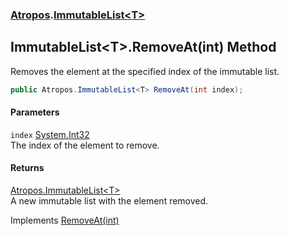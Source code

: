 ### [Atropos](Atropos.md 'Atropos').[ImmutableList&lt;T&gt;](ImmutableList_T_.md 'Atropos.ImmutableList&lt;T&gt;')
## ImmutableList&lt;T&gt;.RemoveAt(int) Method
Removes the element at the specified index of the immutable list.  
```csharp
public Atropos.ImmutableList<T> RemoveAt(int index);
```
#### Parameters
<a name='Atropos_ImmutableList_T__RemoveAt(int)_index'></a>
`index` [System.Int32](https://docs.microsoft.com/en-us/dotnet/api/System.Int32 'System.Int32')  
The index of the element to remove.
  
#### Returns
[Atropos.ImmutableList&lt;](ImmutableList_T_.md 'Atropos.ImmutableList&lt;T&gt;')[T](ImmutableList_T_.md#Atropos_ImmutableList_T__T 'Atropos.ImmutableList&lt;T&gt;.T')[&gt;](ImmutableList_T_.md 'Atropos.ImmutableList&lt;T&gt;')  
A new immutable list with the element removed.

Implements [RemoveAt(int)](https://docs.microsoft.com/en-us/dotnet/api/System.Collections.Immutable.IImmutableList-1.RemoveAt#System_Collections_Immutable_IImmutableList_1_RemoveAt_System_Int32_ 'System.Collections.Immutable.IImmutableList`1.RemoveAt(System.Int32)')  
